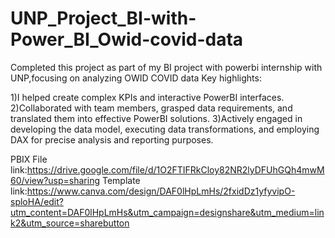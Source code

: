 # UNP_Project_BI-with-Power_BI_Owid-covid-data

Completed this project as part of my BI project with powerbi internship with UNP,focusing on analyzing OWID COVID data
Key highlights:

1)I helped create complex KPIs and interactive PowerBI interfaces.
2)Collaborated with team members, grasped data requirements, and translated them into effective PowerBI solutions.
3)Actively engaged in developing the data model, executing data transformations, and employing DAX for precise analysis and reporting purposes.

PBIX File link:https://drive.google.com/file/d/1O2FTIFRkCloy82NR2lyDFUhGQh4mwM60/view?usp=sharing
Template link:https://www.canva.com/design/DAF0lHpLmHs/2fxidDz1yfyvipO-sploHA/edit?utm_content=DAF0lHpLmHs&utm_campaign=designshare&utm_medium=link2&utm_source=sharebutton




